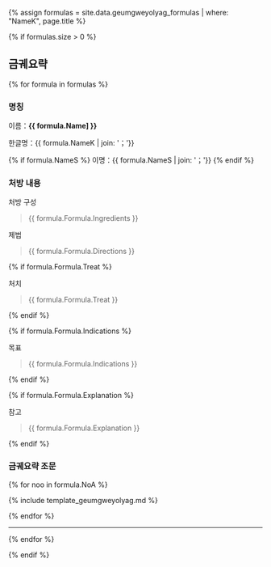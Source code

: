 {% assign formulas = site.data.geumgweyolyag_formulas | where: "NameK", page.title %}

{% if formulas.size > 0 %}

## 금궤요략

{% for formula in formulas %}

### 명칭

이름：__{{ formula.Name] }}__

한글명：{{ formula.NameK | join: '；'}}

{% if formula.NameS %}
이명：{{ formula.NameS | join: '；'}}
{% endif %}

### 처방 내용

처방 구성

> {{ formula.Formula.Ingredients }}

제법

> {{ formula.Formula.Directions }}

{% if formula.Formula.Treat %}

처치

> {{ formula.Formula.Treat }}

{% endif %}

{% if formula.Formula.Indications %}

목표

> {{ formula.Formula.Indications }}

{% endif %}


{% if formula.Formula.Explanation %}

참고

> {{ formula.Formula.Explanation }}

{% endif %}

### 금궤요략 조문

{% for noo in formula.NoA %}

{% include template_geumgweyolyag.md %}

{% endfor %}

***

{% endfor %}


{% endif %}
